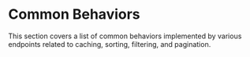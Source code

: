# Common Behaviors

This section covers a list of common behaviors implemented by various endpoints related to caching, sorting, filtering, and pagination.